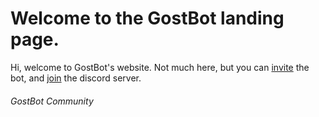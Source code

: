 # Welcome to the GostBot landing page.

Hi, welcome to GostBot's website. Not much here, but you can [invite](https://discord.com/oauth2/authorize?client_id=727071463579975720&scope=bot&permissions=2146958847) the bot, and [join](https://discord.gg/krGbYMa) the discord server.




###### GostBot Community
